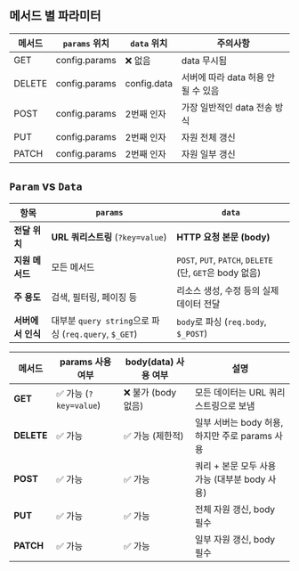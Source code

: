 ## 메서드 별 파라미터 

| 메서드 | `params` 위치 | `data` 위치 | 주의사항                            |
| ------ | ------------- | ----------- | ----------------------------------- |
| GET    | config.params | ❌ 없음      | data 무시됨                         |
| DELETE | config.params | config.data | 서버에 따라 data 허용 안 될 수 있음 |
| POST   | config.params | 2번째 인자  | 가장 일반적인 data 전송 방식        |
| PUT    | config.params | 2번째 인자  | 자원 전체 갱신                      |
| PATCH  | config.params | 2번째 인자  | 자원 일부 갱신                      |

## `Param` vs `Data`

| 항목              | `params`                                              | `data`                                                   |
| ----------------- | ----------------------------------------------------- | -------------------------------------------------------- |
| **전달 위치**     | **URL 쿼리스트링** (`?key=value`)                     | **HTTP 요청 본문 (body)**                                |
| **지원 메서드**   | 모든 메서드                                           | `POST`, `PUT`, `PATCH`, `DELETE` (단, `GET`은 body 없음) |
| **주 용도**       | 검색, 필터링, 페이징 등                               | 리소스 생성, 수정 등의 실제 데이터 전달                  |
| **서버에서 인식** | 대부분 `query string`으로 파싱 (`req.query`, `$_GET`) | `body`로 파싱 (`req.body`, `$_POST`)                     |

| 메서드     | **params 사용 여부**  | **body(data) 사용 여부** | 설명                                           |
| ---------- | --------------------- | ------------------------ | ---------------------------------------------- |
| **GET**    | ✅ 가능 (`?key=value`) | ❌ 불가 (body 없음)       | 모든 데이터는 URL 쿼리스트링으로 보냄          |
| **DELETE** | ✅ 가능                | ✅ 가능 (제한적)          | 일부 서버는 body 허용, 하지만 주로 params 사용 |
| **POST**   | ✅ 가능                | ✅ 가능                   | 쿼리 + 본문 모두 사용 가능 (대부분 body 사용)  |
| **PUT**    | ✅ 가능                | ✅ 가능                   | 전체 자원 갱신, body 필수                      |
| **PATCH**  | ✅ 가능                | ✅ 가능                   | 일부 자원 갱신, body 필수                      |
